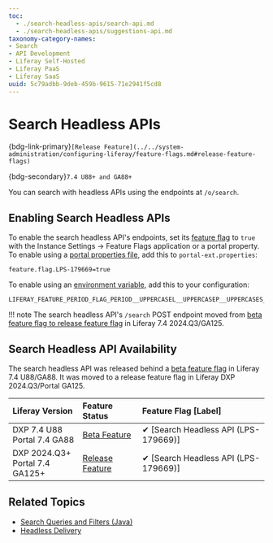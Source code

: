 ```yaml
---
toc:
  - ./search-headless-apis/search-api.md
  - ./search-headless-apis/suggestions-api.md
taxonomy-category-names:
- Search
- API Development
- Liferay Self-Hosted
- Liferay PaaS
- Liferay SaaS
uuid: 5c79adbb-9deb-459b-9615-71e2941f5cd8
---
```

# Search Headless APIs

{bdg-link-primary}`[Release Feature](../../system-administration/configuring-liferay/feature-flags.md#release-feature-flags)`

{bdg-secondary}`7.4 U88+ and GA88+`

You can search with headless APIs using the endpoints at `/o/search`.

## Enabling Search Headless APIs

To enable the search headless API's endpoints, set its [feature flag](../../system-administration/configuring-liferay/feature-flags.md) to `true` with the Instance Settings &rarr; Feature Flags application or a portal property. To enable using a [portal properties file](../../installation-and-upgrades/reference/portal-properties.md), add this to `portal-ext.properties`:

```properties
feature.flag.LPS-179669=true
```

To enable using an [environment variable](../../installation-and-upgrades/installing-liferay/using-liferay-docker-images/configuring-containers.md#using-liferay-env-variables), add this to your configuration:

```properties
LIFERAY_FEATURE_PERIOD_FLAG_PERIOD__UPPERCASEL__UPPERCASEP__UPPERCASES__MINUS__NUMBER1__NUMBER7__NUMBER9__NUMBER6__NUMBER6__NUMBER9_=true
```

!!! note 
    The search headless API's `/search` POST endpoint moved from [beta feature flag to release feature flag](#search-headless-api-availability) in Liferay 7.4 2024.Q3/GA125.

## Search Headless API Availability

The search headless API was released behind a [beta feature flag](../../../system-administration/configuring-liferay/feature-flags.md) in Liferay 7.4 U88/GA88. It was moved to a release feature flag in Liferay DXP 2024.Q3/Portal GA125.

| Liferay Version    | Feature Status                                                                                              | Feature Flag [Label]                         |
|:-------------------|:------------------------------------------------------------------------------------------------------------|:---------------------------------------------|
| DXP 7.4 U88<br>Portal 7.4 GA88   | [Beta Feature](../../../system-administration/configuring-liferay/feature-flags.md#beta-feature-flags) | &#10004; [Search Headless API (LPS-179669)] |
| DXP 2024.Q3+<br>Portal 7.4 GA125+ |  [Release Feature](../../../system-administration/configuring-liferay/feature-flags.md#release-feature-flags)                                                                                                         | &#10004; [Search Headless API (LPS-179669)]                                     |

## Related Topics

* [Search Queries and Filters (Java)](search-queries-and-filters.md)
* [Headless Delivery](../../headless-delivery.md)
